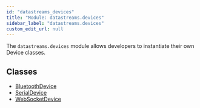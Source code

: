 ```yaml
---
id: "datastreams_devices"
title: "Module: datastreams.devices"
sidebar_label: "datastreams.devices"
custom_edit_url: null
---
```


The `datastreams.devices` module allows developers to instantiate their own Device classes.

## Classes

- [BluetoothDevice](../classes/datastreams_devices.BluetoothDevice)
- [SerialDevice](../classes/datastreams_devices.SerialDevice)
- [WebSocketDevice](../classes/datastreams_devices.WebSocketDevice)
